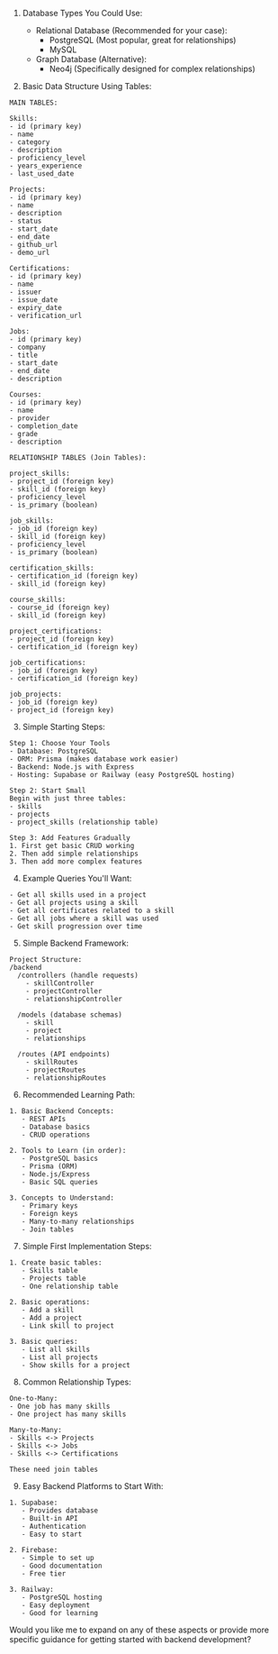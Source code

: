 1. Database Types You Could Use:
   - Relational Database (Recommended for your case):
     - PostgreSQL (Most popular, great for relationships)
     - MySQL
   - Graph Database (Alternative):
     - Neo4j (Specifically designed for complex relationships)

2. Basic Data Structure Using Tables:

```
MAIN TABLES:

Skills:
- id (primary key)
- name
- category
- description
- proficiency_level
- years_experience
- last_used_date

Projects:
- id (primary key)
- name
- description
- status
- start_date
- end_date
- github_url
- demo_url

Certifications:
- id (primary key)
- name
- issuer
- issue_date
- expiry_date
- verification_url

Jobs:
- id (primary key)
- company
- title
- start_date
- end_date
- description

Courses:
- id (primary key)
- name
- provider
- completion_date
- grade
- description

RELATIONSHIP TABLES (Join Tables):

project_skills:
- project_id (foreign key)
- skill_id (foreign key)
- proficiency_level
- is_primary (boolean)

job_skills:
- job_id (foreign key)
- skill_id (foreign key)
- proficiency_level
- is_primary (boolean)

certification_skills:
- certification_id (foreign key)
- skill_id (foreign key)

course_skills:
- course_id (foreign key)
- skill_id (foreign key)

project_certifications:
- project_id (foreign key)
- certification_id (foreign key)

job_certifications:
- job_id (foreign key)
- certification_id (foreign key)

job_projects:
- job_id (foreign key)
- project_id (foreign key)
```

3. Simple Starting Steps:

```
Step 1: Choose Your Tools
- Database: PostgreSQL
- ORM: Prisma (makes database work easier)
- Backend: Node.js with Express
- Hosting: Supabase or Railway (easy PostgreSQL hosting)

Step 2: Start Small
Begin with just three tables:
- skills
- projects
- project_skills (relationship table)

Step 3: Add Features Gradually
1. First get basic CRUD working
2. Then add simple relationships
3. Then add more complex features
```

4. Example Queries You'll Want:

```
- Get all skills used in a project
- Get all projects using a skill
- Get all certificates related to a skill
- Get all jobs where a skill was used
- Get skill progression over time
```

5. Simple Backend Framework:

```
Project Structure:
/backend
  /controllers (handle requests)
    - skillController
    - projectController
    - relationshipController
  
  /models (database schemas)
    - skill
    - project
    - relationships
  
  /routes (API endpoints)
    - skillRoutes
    - projectRoutes
    - relationshipRoutes
```

6. Recommended Learning Path:

```
1. Basic Backend Concepts:
   - REST APIs
   - Database basics
   - CRUD operations

2. Tools to Learn (in order):
   - PostgreSQL basics
   - Prisma (ORM)
   - Node.js/Express
   - Basic SQL queries

3. Concepts to Understand:
   - Primary keys
   - Foreign keys
   - Many-to-many relationships
   - Join tables
```

7. Simple First Implementation Steps:

```
1. Create basic tables:
   - Skills table
   - Projects table
   - One relationship table

2. Basic operations:
   - Add a skill
   - Add a project
   - Link skill to project

3. Basic queries:
   - List all skills
   - List all projects
   - Show skills for a project
```

8. Common Relationship Types:

```
One-to-Many:
- One job has many skills
- One project has many skills

Many-to-Many:
- Skills <-> Projects
- Skills <-> Jobs
- Skills <-> Certifications

These need join tables
```

9. Easy Backend Platforms to Start With:

```
1. Supabase:
   - Provides database
   - Built-in API
   - Authentication
   - Easy to start

2. Firebase:
   - Simple to set up
   - Good documentation
   - Free tier

3. Railway:
   - PostgreSQL hosting
   - Easy deployment
   - Good for learning
```

Would you like me to expand on any of these aspects or provide more specific guidance for getting started with backend development?
